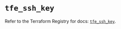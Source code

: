 # `tfe_ssh_key`

Refer to the Terraform Registry for docs: [`tfe_ssh_key`](https://registry.terraform.io/providers/hashicorp/tfe/0.69.0/docs/resources/ssh_key).
